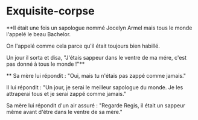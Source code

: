 # Exquisite-corpse

**Il était une fois un sapologue nommé Jocelyn Armel mais tous le monde l'appelé le beau Bachelor.

On l'appelé comme cela parce qu'il était toujours bien habillé.

Un jour il sorta et disa, "J'étais sappeur dans le ventre de ma mére, c'est pas donné à tous le monde !"**

** Sa mère lui répondit : "Oui, mais tu n'étais pas zappé comme jamais."

Il lui répondit : "Un jour, je serai le meilleur sapologue du monde. Je les attraperai tous et je serai zappé comme jamais."

Sa mère lui répondit d'un air assuré : "Regarde Regis, il était un sappeur même avant d'être dans le ventre de sa mère."
